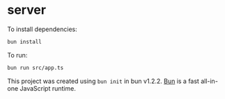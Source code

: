 # server

To install dependencies:

```bash
bun install
```

To run:

```bash
bun run src/app.ts
```

This project was created using `bun init` in bun v1.2.2. [Bun](https://bun.sh) is a fast all-in-one JavaScript runtime.
